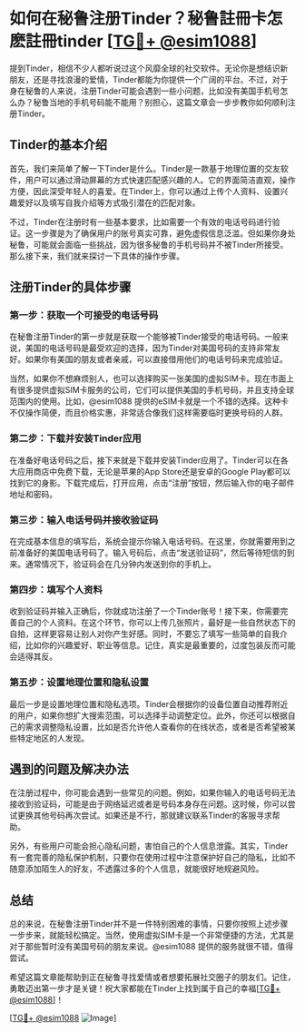 # 如何在秘鲁注册Tinder？秘鲁註冊卡怎麽註冊tinder [[TG💪+ @esim1088](https://t.me/s/esim1088)]

提到Tinder，相信不少人都听说过这个风靡全球的社交软件。无论你是想结识新朋友，还是寻找浪漫的爱情，Tinder都能为你提供一个广阔的平台。不过，对于身在秘鲁的人来说，注册Tinder可能会遇到一些小问题，比如没有美国手机号怎么办？秘鲁当地的手机号码能不能用？别担心，这篇文章会一步步教你如何顺利注册Tinder。

## Tinder的基本介绍

首先，我们来简单了解一下Tinder是什么。Tinder是一款基于地理位置的交友软件，用户可以通过滑动屏幕的方式快速匹配感兴趣的人。它的界面简洁直观，操作方便，因此深受年轻人的喜爱。在Tinder上，你可以通过上传个人资料、设置兴趣爱好以及填写自我介绍等方式吸引潜在的匹配对象。

不过，Tinder在注册时有一些基本要求，比如需要一个有效的电话号码进行验证。这一步骤是为了确保用户的账号真实可靠，避免虚假信息泛滥。但如果你身处秘鲁，可能就会面临一些挑战，因为很多秘鲁的手机号码并不被Tinder所接受。那么接下来，我们就来探讨一下具体的操作步骤。

## 注册Tinder的具体步骤

### 第一步：获取一个可接受的电话号码

在秘鲁注册Tinder的第一步就是获取一个能够被Tinder接受的电话号码。一般来说，美国的电话号码是最受欢迎的选择，因为Tinder对美国号码的支持非常友好。如果你有美国的朋友或者亲戚，可以直接借用他们的电话号码来完成验证。

当然，如果你不想麻烦别人，也可以选择购买一张美国的虚拟SIM卡。现在市面上有很多提供虚拟SIM卡服务的公司，它们可以提供美国的手机号码，并且支持全球范围内的使用。比如，@esim1088 提供的eSIM卡就是一个不错的选择。这种卡不仅操作简便，而且价格实惠，非常适合像我们这样需要临时更换号码的人群。

### 第二步：下载并安装Tinder应用

在准备好电话号码之后，接下来就是下载并安装Tinder应用了。Tinder可以在各大应用商店中免费下载，无论是苹果的App Store还是安卓的Google Play都可以找到它的身影。下载完成后，打开应用，点击“注册”按钮，然后输入你的电子邮件地址和密码。

### 第三步：输入电话号码并接收验证码

在完成基本信息的填写后，系统会提示你输入电话号码。在这里，你就需要用到之前准备好的美国电话号码了。输入号码后，点击“发送验证码”，然后等待短信的到来。通常情况下，验证码会在几分钟内发送到你的手机上。

### 第四步：填写个人资料

收到验证码并输入正确后，你就成功注册了一个Tinder账号！接下来，你需要完善自己的个人资料。在这个环节，你可以上传几张照片，最好是一些自然状态下的自拍，这样更容易让别人对你产生好感。同时，不要忘了填写一些简单的自我介绍，比如你的兴趣爱好、职业等信息。记住，真实是最重要的，过度包装反而可能会适得其反。

### 第五步：设置地理位置和隐私设置

最后一步是设置地理位置和隐私选项。Tinder会根据你的设备位置自动推荐附近的用户，如果你想扩大搜索范围，可以选择手动调整定位。此外，你还可以根据自己的需求调整隐私设置，比如是否允许他人查看你的在线状态，或者是否希望被某些特定地区的人发现。

## 遇到的问题及解决办法

在注册过程中，你可能会遇到一些常见的问题。例如，如果你输入的电话号码无法接收到验证码，可能是由于网络延迟或者是号码本身存在问题。这时候，你可以尝试更换其他号码再次尝试。如果还是不行，那就建议联系Tinder的客服寻求帮助。

另外，有些用户可能会担心隐私问题，害怕自己的个人信息泄露。其实，Tinder有一套完善的隐私保护机制，只要你在使用过程中注意保护好自己的隐私，比如不随意添加陌生人的好友，不透露过多的个人信息，就能很好地规避风险。

## 总结

总的来说，在秘鲁注册Tinder并不是一件特别困难的事情，只要你按照上述步骤一步步来，就能轻松搞定。当然，使用虚拟SIM卡是一个非常便捷的方法，尤其是对于那些暂时没有美国号码的朋友来说。@esim1088 提供的服务就很不错，值得尝试。

希望这篇文章能帮助到正在秘鲁寻找爱情或者想要拓展社交圈子的朋友们。记住，勇敢迈出第一步才是关键！祝大家都能在Tinder上找到属于自己的幸福[[TG💪+ @esim1088](https://t.me/s/esim1088)]！

[[TG💪+ @esim1088](https://t.me/s/esim1088) ![Image](https://i.postimg.cc/4NQfJmqS/Snipaste-2025-05-13-00-14-12.png)]